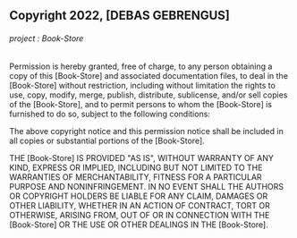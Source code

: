 ## Copyright 2022, [DEBAS GEBRENGUS]
###### project : Book-Store

Permission is hereby granted, free of charge, to any person obtaining a copy of this [Book-Store] and associated documentation files, to deal in the [Book-Store] without restriction, including without limitation the rights to use, copy, modify, merge, publish, distribute, sublicense, and/or sell copies of the [Book-Store], and to permit persons to whom the [Book-Store] is furnished to do so, subject to the following conditions:

The above copyright notice and this permission notice shall be included in all copies or substantial portions of the [Book-Store].

THE [Book-Store] IS PROVIDED "AS IS", WITHOUT WARRANTY OF ANY KIND, EXPRESS OR IMPLIED, INCLUDING BUT NOT LIMITED TO THE WARRANTIES OF MERCHANTABILITY, FITNESS FOR A PARTICULAR PURPOSE AND NONINFRINGEMENT. IN NO EVENT SHALL THE AUTHORS OR COPYRIGHT HOLDERS BE LIABLE FOR ANY CLAIM, DAMAGES OR OTHER LIABILITY, WHETHER IN AN ACTION OF CONTRACT, TORT OR OTHERWISE, ARISING FROM, OUT OF OR IN CONNECTION WITH THE [Book-Store] OR THE USE OR OTHER DEALINGS IN THE [Book-Store].
